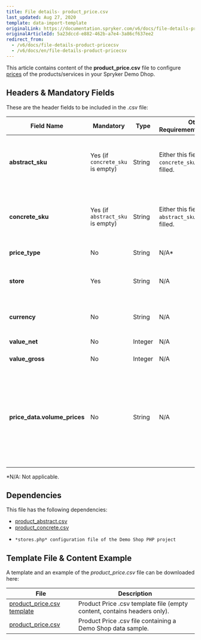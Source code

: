 ```yaml
---
title: File details- product_price.csv
last_updated: Aug 27, 2020
template: data-import-template
originalLink: https://documentation.spryker.com/v6/docs/file-details-product-pricecsv
originalArticleId: 5a23dccd-e882-462b-a7e4-3a86cf637ee2
redirect_from:
  - /v6/docs/file-details-product-pricecsv
  - /v6/docs/en/file-details-product-pricecsv
---
```


This article contains content of the **product_price.csv** file to configure [prices](/docs/scos/user/features/{{page.version}}/prices-feature-overview/prices-feature-overview.html) of the products/services in your Spryker Demo Dhop.

## Headers & Mandatory Fields 
These are the header fields to be included in the .csv file:

| Field Name | Mandatory | Type | Other Requirements/Comments | Description |
| --- | --- | --- | --- | --- |
| **abstract_sku** | Yes (if `concrete_sku` is empty) | String |Either this field or `concrete_sku` needs to be filled. | SKU of the abstract product to which the price should apply. |
| **concrete_sku** | Yes (if `abstract_sku` is empty) | String |Either this field or `abstract_sku` needs to be filled. | SKU of the concrete product to which the price should apply. |
| **price_type** | No | String |N/A* | Defines the price type. |
| **store** | Yes | String |N/A | Store to which this price should apply. |
| **currency** | No | String |N/A | Defines in which currency the price is. |
| **value_net** | No | Integer |N/A | Sets the net price. |
| **value_gross** | No | Integer |N/A | Sets the gross price. |
| **price_data.volume_prices** | No | String |N/A | Price data which can be used to define alternative prices, i.e volume prices, overwriting  the given net or gross price values. |
*N/A: Not applicable.

## Dependencies

This file has the following dependencies:

* [product_abstract.csv](/docs/scos/dev/data-import/{{page.version}}/data-import-categories/catalog-setup/products/file-details-product-abstract.csv.html)
* [product_concrete.csv](/docs/scos/dev/data-import/{{page.version}}/data-import-categories/catalog-setup/products/file-details-product-concrete.csv.html)
*     *stores.php* configuration file of the Demo Shop PHP project

## Template File & Content Example
A template and an example of the *product_price.csv*  file can be downloaded here:

| File | Description |
| --- | --- |
| [product_price.csv template](https://spryker.s3.eu-central-1.amazonaws.com/docs/Developer+Guide/Back-End/Data+Manipulation/Data+Ingestion/Data+Import/Data+Import+Categories/Catalog+Setup/Pricing/Template+product_price.csv) | Product Price .csv template file (empty content, contains headers only). |
| [product_price.csv](https://spryker.s3.eu-central-1.amazonaws.com/docs/Developer+Guide/Back-End/Data+Manipulation/Data+Ingestion/Data+Import/Data+Import+Categories/Catalog+Setup/Pricing/product_price.csv) | Product Price .csv file containing a Demo Shop data sample. |
